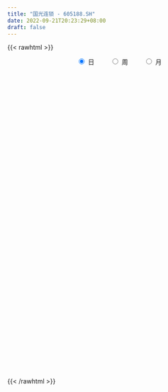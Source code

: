 ```yaml
---
title: "国光连锁 - 605188.SH"
date: 2022-09-21T20:23:29+08:00
draft: false
---
```

{{< rawhtml >}}
    <div style="text-align: center">
        <label style="padding: 1rem;"><input style="margin-right: .5rem" type="radio" name="period" value="D" checked onclick="period_change(this)">日</label>
        <label style="padding: 1rem;"><input style="margin-right: .5rem" type="radio" name="period" value="W" onclick="period_change(this)">周</label>
        <label style="padding: 1rem;"><input style="margin-right: .5rem" type="radio" name="period" value="M" onclick="period_change(this)">月</label>
    </div>
    <div id="chart" style="height: 700px;"></div> 
    <script type="text/javascript">
        const D_v = [38036.27,56772.11,43932.92,26791.19,29852.0,37153.79,37467.48,31188.24,26284.27,32244.89,20469.09,35300.39,31123.52,29580.78,19251.4,25341.93,56433.03,39434.09,34701.0,33503.74,16731.83,16980.1,17010.04,29028.64,17290.43,13974.09,18715.38,8963.3,13979.84,11223.91,14287.18,17197.12,55504.32,41575.0,17414.88,20688.68,22670.09,27260.47,15690.54,97547.33,75276.82,33248.93,32020.88,29038.91,35440.28,69984.81,29845.58,25838.49,37649.27,33902.0,23881.0,21846.49,20285.37,20721.89,10108.03,18207.12,21442.17,19918.95,23161.92,72664.92,59209.11,56841.03,33461.9,64181.3,45944.0,34786.21,53438.0,38178.03,17878.89,14700.0,19484.67,23604.91,22923.02,16319.0,15652.0,11869.67,22153.5,28345.37,20549.4,13142.0,14112.76,10374.03,17755.03,14110.03,19908.06,32011.0,23075.06,26341.74,15505.89,20237.38,23380.03,39288.06,22689.04,10431.96,52648.29,30654.0,92089.78,129441.6,86550.82,63756.62,53219.48,41061.15,30433.78,20872.03,29689.0,22195.03,36983.95,31301.03,23791.87,20104.81,22865.92,31888.89,34375.0,21377.56,17208.0,23464.0,12515.0,24929.0,21911.03,14257.0,17125.0,17641.89,17194.0,18347.0,20912.0,20152.0,14374.0,10422.92,24395.08,19545.25,21324.0,52806.0,40522.0,32511.0,23156.78,30709.0,56827.15,67063.0,66008.0,42146.0,137535.34,81572.28,58242.65,83602.01,143394.77,111692.17,48088.46,328053.19,416708.78,123751.78,285496.68,165652.56,142426.61,103368.36,93538.21,88976.15,48207.0,42408.49,46983.0,39907.0,49079.88,28484.03,28047.13,29502.78,32926.0,85395.91,48173.03,30058.03,43997.0,26482.0,24505.0,37082.0,43614.87,22501.45,30100.0,55237.11,81744.06,61387.69,38450.8,51920.2,69429.99,93591.89,59498.0,38744.0,24689.24,26147.0,30588.03,28694.03,22710.0,13858.78,13244.89,13558.86,12514.99,19662.78,23844.1,21088.1,60013.89,37998.84,24709.0,14796.89,12639.8,20737.0,10808.0,11573.81,11815.0,12470.0,10177.79,11421.0,9996.0,9865.0,21602.0,10266.2,11680.0,9944.15,10003.15,6745.0,13809.0,12158.0,10753.0,23565.0,11928.0,8814.0,15468.01,10903.0,10644.0,8902.0,20934.0,20809.0,18000.03,16513.0,15782.96,11772.0,12916.0,17933.0,17096.0,12896.0,15730.0,14264.03,12416.0,12334.0,11856.0,16774.98,13904.0,11113.0,17085.0,15730.0,13479.46,9910.0,12637.0,13743.26,9439.37,14323.77,12050.92,12146.0,10339.0,12871.0,17567.24,10530.0,8558.0,12034.0,13786.0,7640.24,10011.0,7225.0,10748.77,14378.37,10020.03,12331.77,10259.0,8259.0,3925.0,6258.0,8192.0,6745.37,7071.0,4159.0,7427.0,17711.0,8207.0,13131.03,6357.0,10251.0,4935.03,8691.0,5421.0,4586.0,6099.61,9386.0,39110.42,60687.33,61304.0,90038.78,45549.8,25247.0,19224.0,19114.03,17907.0,20657.03,22620.0,12910.0,15179.39,12846.0,22330.78,13173.0,9427.0,15450.0,12850.0,9331.0,13998.0,10153.99,12242.0,17022.98,22399.48,16497.0,18752.99,14115.0,31573.0,26859.39,18515.0,97986.01,107137.25,54361.03,27104.0,22104.0,20233.0,43714.99,24258.0,17460.0,20849.0,27723.96,19606.0,18311.0,146038.03,310306.11,194934.51,192621.76,143215.35,98997.72,75629.04,63775.0,64811.0,34426.0,45455.0,29398.0,36487.0,44541.17,32563.0,29352.0,35982.0,27886.0,24279.0,28434.0,42982.0,18801.0,21812.0,27427.0,18071.92,32605.98,17392.0,18014.75,13723.0,16392.0,13366.0,15208.0,12637.0,21933.0,20238.0,16354.0,13697.0,10842.0,24221.0,17117.17,23607.0,13902.0,27380.0,12128.0,13649.0,11573.0,13688.17,12218.17,9768.0,11157.0,12484.0,21559.0,27689.0,20558.0,15394.01,73233.01,143163.89,110770.9,164799.36,156208.01,154993.03,117531.0,204560.18,140663.89,204581.89,85965.0,120294.46,127688.14,79189.0,83781.0,60692.0,50281.0,49192.35,41425.0,50376.0,37437.0,41566.0,30323.03,28606.0,34258.0,26700.0,27876.0,19600.82,31341.0,19893.0,18022.0,38138.0,29986.0,23806.2,29873.0,30972.0,27732.0,19831.0,21326.0,16988.0,15704.0,20305.0,19170.0,19257.0,20047.0,17696.0,12888.0,24695.0,15681.0,14063.0,11886.0,26990.0,19274.0,17942.0,23632.0,19785.0,14577.0,18083.0,20822.0,42511.0,18875.0,22521.0,21244.0,10608.0,13925.0,19784.0,22627.0,19398.0,15663.0,13824.0,15151.0,13939.0,11791.0,15090.0,10939.0,11146.0,17038.0,17237.0,16090.0,16431.0,15797.0,12238.0,14083.0,12140.0,12969.0,9602.0,12715.0,9013.0,13626.0,9293.0,21646.0,11973.0,9025.0,13239.03,16461.0,7190.0,8649.0,24217.0,14856.0,20176.65,61125.0,44305.0,29684.0,28410.0,22827.0,18414.0,102232.03,319452.95,250197.43,176196.65,156554.0,122577.06,64564.03]
const D_histogram = [0.0,-0.0223361823,-0.0510686764,-0.0662332381,-0.0821585985,-0.1026441362,-0.1387199582,-0.1619384909,-0.1550904269,-0.1185537041,-0.0835609352,-0.0505416364,-0.0190986489,0.0033698072,0.0056259774,0.0123131528,0.0373533953,0.0252741267,0.0039063874,-0.0406790791,-0.0533528195,-0.0586406373,-0.0410193061,0.0035324973,0.0326259666,0.0497927859,0.0393255121,0.0311421042,0.0164518915,0.0188375802,0.02729088,0.0281929008,0.0338230331,0.0209845945,0.0112354836,-0.0018354297,-0.0201280621,-0.0623867665,-0.0841242923,-0.0469959229,-0.0430956684,-0.0243904948,-0.0017980864,0.0194978256,0.0432875489,0.0768672368,0.0884823438,0.0970071044,0.1112232111,0.103757099,0.1013630173,0.0994897544,0.0837744867,0.0625689065,0.0420820123,0.0147273238,-0.0123406706,-0.0275710686,-0.030691588,0.01294044,0.0363342308,0.0661555848,0.0600009459,0.0838136182,0.0745539382,0.0678549918,0.0208379199,-0.0375453735,-0.0673596637,-0.0813800753,-0.1081932706,-0.1183981896,-0.1461064993,-0.1619402444,-0.1767902366,-0.1777168736,-0.1815883487,-0.1458454609,-0.1385066554,-0.1235129406,-0.094014935,-0.0669688023,-0.0433628002,-0.0313479347,-0.0354528561,-0.0640434193,-0.085276547,-0.1088870347,-0.1133564302,-0.1225666737,-0.1161172727,-0.0718463713,-0.0315537531,0.0054814194,0.0531990124,0.0743569746,0.1465123418,0.1756778528,0.1893705545,0.1705177856,0.129951265,0.0890925439,0.078069271,0.0644481958,0.0548714304,0.0341666407,0.0330215932,0.0281665595,0.0205383134,0.010886769,0.0227843796,0.0487893138,0.0642930768,0.0684265796,0.0701661936,0.0541998321,0.0444417515,0.0562159132,0.0564900066,0.058985609,0.0536738734,0.0531974157,0.0511881089,0.030975936,0.0131070471,0.0078245524,-0.0014353069,-0.0095085297,-0.0023532221,0.0075955374,0.0187563362,0.0383452971,0.0633789375,0.0565450777,0.0529410095,0.0527059333,0.0704290877,0.096403984,0.0902316493,0.1425236874,0.1275620774,0.0990205284,0.0887649096,0.1400836387,0.136365402,0.1918471389,0.2881085126,0.4118850546,0.4331611423,0.3325679741,0.1684010839,0.0421707495,-0.0595041894,-0.1301118655,-0.1861837337,-0.2431828182,-0.2787136924,-0.2887182267,-0.2987716134,-0.3006277007,-0.2978397424,-0.2820356491,-0.2633643679,-0.2362545648,-0.1996329151,-0.1540469514,-0.1342370422,-0.1134466334,-0.1139327953,-0.094284353,-0.0813381642,-0.0577698531,-0.039496625,-0.0260483211,-0.0041444429,0.0225586106,0.0565620501,0.070893615,0.0796404844,0.0944577589,0.0999624554,0.1163445775,0.1045971468,0.0807014922,0.0560038705,0.032608814,0.0067150292,-0.0117447004,-0.0296558633,-0.0366440211,-0.0350596478,-0.0319343853,-0.0266580166,-0.0138674467,-0.0021114302,-0.0018261356,0.0116803919,0.0046593034,-0.0110415997,-0.0211237829,-0.025831238,-0.0383514499,-0.036517683,-0.0276145481,-0.0185133081,-0.0205718088,-0.0160685122,-0.0127572681,-0.0096995073,-0.0069388106,-0.0204476292,-0.0306355732,-0.0438817535,-0.0429341357,-0.0349564704,-0.0299309799,-0.0301419643,-0.0367461933,-0.0367168012,-0.056698152,-0.0574126881,-0.0522646122,-0.0327437107,-0.0185645985,-0.0084345962,0.0011984016,0.0151175907,0.0322355118,0.0484729852,0.0644732895,0.0697665811,0.0685506059,0.068905841,0.0541157919,0.0547356623,0.0450734476,0.029370399,0.0310589638,0.0345544749,0.038920548,0.0358565681,0.0237472331,0.014207231,0.0124889482,0.0170111312,0.0264452385,0.0364886892,0.0437516987,0.0449624638,0.0460429102,0.0449655657,0.0405752202,0.039351433,0.0305141968,0.0268713622,0.0170413466,0.003171614,-0.0061285229,-0.0088721459,-0.0175530525,-0.0320129657,-0.0365005388,-0.0516499736,-0.0502339951,-0.0352039879,-0.0257503414,-0.0195905587,-0.0055627349,0.0062921751,0.0091294067,0.0118885818,0.0093216825,0.005444348,-0.0035307309,-0.0101170284,-0.0116468775,-0.0169206428,-0.029969587,-0.034375976,-0.0317796855,-0.0293251572,-0.0321267282,-0.0277918079,-0.0159568905,-0.0070251002,0.0015493887,0.008808731,0.0167576713,0.0444674233,0.0823707514,0.1136395179,0.1018374569,0.0921439597,0.0713066712,0.0578161823,0.0412096476,0.026617536,0.0229267745,0.0204663993,0.0143922999,0.0031479163,0.0007323526,0.0078045408,0.0032041748,-0.0008203465,-0.0100146875,-0.0174773267,-0.0195944708,-0.0156528116,-0.0125518007,-0.0101116439,-0.0011706251,0.0075499132,0.0137433759,0.0167205679,0.0123822717,0.0240796206,0.0311198384,0.0220375357,0.0307174263,0.0519198199,0.0452797371,0.035473298,0.0253918202,0.0136940383,0.0200723164,0.0157022042,0.0130848055,-0.0010901737,-0.0013420074,-0.0005089426,0.004152488,0.0588228878,0.1029091837,0.1301578214,0.0832247326,0.069285972,0.0421386549,0.008039535,-0.040134811,-0.1002579718,-0.1261995562,-0.1558726745,-0.1566177414,-0.1426643047,-0.1109699593,-0.0874334488,-0.061748359,-0.0480476555,-0.0348091166,-0.0269421391,-0.0087530595,0.0092285724,0.0203729296,0.0329829423,0.0304591477,0.0280853042,0.0067205769,-0.0024682528,-0.016939856,-0.020523655,-0.01194313,-0.0070098297,-0.0129014704,-0.0175816002,-0.0314277925,-0.0463925647,-0.0445756325,-0.0373393158,-0.0397640025,-0.0595134623,-0.0589565095,-0.0525866564,-0.0376820395,-0.0155707311,0.0009994965,0.0106730588,0.0103870814,0.0178898608,0.0221822797,0.0171669902,0.0167524183,0.016652331,0.0243747688,0.0384543657,0.0403765466,0.035124081,0.0459916264,0.0873481926,0.0892880785,0.1108895198,0.0936515425,0.0967941505,0.0931802612,0.1095593121,0.1060905703,0.1162868943,0.0576674705,-0.0353992497,-0.1348866485,-0.2022431979,-0.2154745564,-0.2031692238,-0.1833362863,-0.1440907674,-0.1167429038,-0.0909998567,-0.0565557605,-0.0298219092,0.0015948502,0.0043019104,0.0194950524,0.0231662233,0.0180940434,0.0179771787,-0.0065102331,-0.009874408,-0.008096382,0.005764395,0.0162478369,0.0259423692,0.0415950398,0.0587904606,0.0688974964,0.0649403381,0.0547801506,0.034758017,0.0203739822,0.0076786903,-0.0020337699,-0.0074483406,-0.0066773772,-0.0084364033,-0.0059261487,-0.0053253131,-0.0142369198,-0.0126567151,-0.0090216726,-0.0049068669,0.0056858903,0.0095598267,0.018570319,0.0239038683,0.0246841757,0.0205989043,0.0200129562,0.0324544219,0.0338279232,0.0408786699,0.0357087819,0.0339178664,0.0323468725,0.022626054,0.0274003944,0.0371182299,0.0384915246,0.0395803155,0.0377907906,0.0405866366,0.0370829632,0.0380263182,0.0333245662,0.0182351477,0.0069570413,-0.024331207,-0.0434914282,-0.041182968,-0.0452289789,-0.0389027787,-0.0250420868,-0.0071284458,0.0028300401,0.0066357217,0.005732144,0.0114838455,0.0102302566,0.0110100522,0.0053402417,0.0054856422,0.0073412491,-0.0057996417,-0.0072163086,-0.0126809272,-0.0120710604,-0.000000162,-0.0056291994,-0.002899001,0.0119540335,0.0087106715,0.0006567742,-0.0106297484,-0.0143920594,-0.0259718442,0.0150124773,0.0440024451,0.0651309452,0.0462526304,-0.0146859135,-0.0374940656,-0.0032128972]
const D_fast = [0.0,-0.0279202279,-0.0694198911,-0.1011427623,-0.1376077724,-0.1837543441,-0.2545101557,-0.3182133111,-0.3501378538,-0.3432395571,-0.3291370219,-0.3087531323,-0.282084807,-0.2587738991,-0.2551112345,-0.245345771,-0.2109671796,-0.2167279166,-0.237119059,-0.2918742953,-0.3178862405,-0.3378342177,-0.330467713,-0.2850327853,-0.2477828244,-0.2181678086,-0.2188037044,-0.2192015862,-0.229778826,-0.2226837423,-0.2074077224,-0.1994574764,-0.1853715859,-0.1929638759,-0.1999041158,-0.2134338866,-0.2367585345,-0.2946139306,-0.3373825294,-0.3120031408,-0.3188768033,-0.3062692534,-0.2841263667,-0.2579559983,-0.2233443877,-0.1705478907,-0.1368121977,-0.104035661,-0.0620137515,-0.0435405888,-0.0205939162,0.0024052594,0.0076336135,0.0020702599,-0.0078961312,-0.0315689888,-0.0617221509,-0.083845316,-0.0946387324,-0.0477715945,-0.015294246,0.0310660042,0.0399116019,0.0846776787,0.0940564832,0.1043212847,0.0625136929,-0.0052559439,-0.05191015,-0.0862755805,-0.1401370934,-0.1799415598,-0.2441764943,-0.3004953006,-0.3595428519,-0.4048987072,-0.4541672696,-0.454885747,-0.4821736054,-0.4980581257,-0.4920638539,-0.4817599218,-0.4689946198,-0.4648167379,-0.4777848733,-0.5223862914,-0.5649385558,-0.6157708022,-0.6485793052,-0.6884312172,-0.7110111343,-0.6847018257,-0.6522976458,-0.6138921185,-0.5528747724,-0.5131275666,-0.4043441139,-0.3312591397,-0.2702237994,-0.2464471219,-0.2545258262,-0.2731114114,-0.2646173665,-0.2621263928,-0.2579853006,-0.27014843,-0.2630380793,-0.2608514731,-0.2633451409,-0.270274993,-0.2526812875,-0.2144790248,-0.1829019926,-0.1616618449,-0.1423806826,-0.144797086,-0.1434447288,-0.1176165888,-0.1032199937,-0.0859779891,-0.0778712563,-0.0650483601,-0.0542606396,-0.0667288285,-0.0813209557,-0.0846473123,-0.0942659983,-0.1047163535,-0.0981493514,-0.0863017076,-0.0704518247,-0.0412765396,-0.0003981647,0.0069042448,0.0165354289,0.0294768361,0.0648072625,0.1148831547,0.1312687324,0.2191916923,0.2361206017,0.2323341848,0.2442697934,0.3306094322,0.3609825459,0.4644260675,0.6327145695,0.8594623751,0.9890287484,0.9715775736,0.8495109544,0.7338233074,0.6172723212,0.5141366787,0.4115188771,0.293724088,0.1885147907,0.1063306998,0.0215844097,-0.0554286028,-0.1271005801,-0.181805399,-0.2289752099,-0.2609290479,-0.274215627,-0.2671414012,-0.2808907525,-0.288462002,-0.3174313627,-0.3213540088,-0.328742361,-0.3196165131,-0.3112174413,-0.3042812176,-0.2834134501,-0.251070744,-0.2029267919,-0.1708718233,-0.1422148329,-0.1037831186,-0.0732878083,-0.0278195418,-0.0134176858,-0.0171379674,-0.0278346214,-0.0430774744,-0.0672925019,-0.0886884066,-0.1140135353,-0.1301626985,-0.1373432371,-0.1422015709,-0.1435897063,-0.1342659981,-0.1230378392,-0.1232090784,-0.106782453,-0.1126387156,-0.1311000186,-0.1464631476,-0.1576284122,-0.1797364866,-0.1870321404,-0.1850326426,-0.1805597295,-0.1877611825,-0.187275014,-0.1871530869,-0.1865202028,-0.1854942088,-0.2041149347,-0.221961772,-0.2461783907,-0.2559643068,-0.256725759,-0.2591830135,-0.2669294891,-0.2827202664,-0.2918700746,-0.3260259634,-0.3410936715,-0.3490117486,-0.3376767748,-0.3281388122,-0.320117459,-0.3101848608,-0.292486274,-0.267309475,-0.2389537553,-0.2068351287,-0.1841001918,-0.1681785154,-0.1505968201,-0.1518579212,-0.1375541353,-0.1359479881,-0.1443084369,-0.1348551312,-0.1227210013,-0.1086247913,-0.1027246291,-0.1088971558,-0.1148853502,-0.1134813959,-0.1047064301,-0.0886610132,-0.0694953902,-0.051294456,-0.038843075,-0.026251901,-0.0160878541,-0.0103343946,-0.0017203234,-0.0029290105,0.0001459955,-0.0054236835,-0.0185005125,-0.0293327802,-0.0342944396,-0.0473636094,-0.069826764,-0.0834394719,-0.1115014,-0.1226439203,-0.1164149101,-0.1133988489,-0.1121367059,-0.0994995658,-0.0860716121,-0.0809520288,-0.0752207082,-0.0754571868,-0.0779734344,-0.087831196,-0.0969467506,-0.101388319,-0.110892245,-0.131433586,-0.144433969,-0.1497825999,-0.1546593608,-0.1654926139,-0.1681056456,-0.1602599508,-0.1530844355,-0.1441225995,-0.1346610744,-0.1225227163,-0.0836961085,-0.0252000926,0.0344785534,0.0481358566,0.0614783494,0.0584677287,0.0594312853,0.0531271626,0.045189435,0.0472303671,0.0498865917,0.0474105673,0.0369531628,0.0347206873,0.0437440106,0.0399446883,0.0357150804,0.0240170675,0.0121850966,0.0051693348,0.0051977911,0.0051608518,0.0050730977,0.0137214601,0.0243294768,0.0339587835,0.0411161175,0.0398733892,0.0575906432,0.0724108206,0.0688379019,0.085197149,0.1193794976,0.1240593491,0.1231212344,0.1193877117,0.1111134394,0.1225097966,0.1220652354,0.122719038,0.1082715155,0.1076841799,0.108390009,0.1140895617,0.1834656834,0.2532792752,0.3130673682,0.2869404626,0.290323195,0.2737105416,0.2416213055,0.1834132567,0.098225603,0.0407341295,-0.0279071574,-0.0678066597,-0.0895192992,-0.0855674436,-0.0838892952,-0.0736412953,-0.0719525056,-0.0674162459,-0.0662848031,-0.0502839883,-0.0299952134,-0.0137576237,0.0070981246,0.0121891168,0.0168365994,-0.0028479837,-0.0126538766,-0.0313604437,-0.0400751565,-0.034480414,-0.0312995711,-0.0404165795,-0.0494921093,-0.0711952497,-0.0977581631,-0.107085139,-0.1091836513,-0.1215493387,-0.1561771639,-0.1703593386,-0.1771361496,-0.1716520426,-0.1534334169,-0.1366133152,-0.1242714883,-0.1219606952,-0.1099854506,-0.1001474618,-0.1008710037,-0.097097471,-0.0930344757,-0.0792183457,-0.0555251573,-0.0435088398,-0.0399802851,-0.0176148331,0.0455787812,0.0698406867,0.119164508,0.1253394163,0.1526805619,0.172361738,0.2161306168,0.2391845177,0.2784525652,0.2342500091,0.1323334764,-0.0008755846,-0.1187929333,-0.185892931,-0.2243799043,-0.2503810384,-0.2471582113,-0.2489960737,-0.2460029908,-0.2256978347,-0.2064194607,-0.1746039887,-0.1708214509,-0.1507545458,-0.1412918191,-0.1418404882,-0.1374630582,-0.1635780283,-0.1694108051,-0.1696568747,-0.154354999,-0.1398095978,-0.1236294732,-0.0975780426,-0.0656850067,-0.0383535968,-0.0260756705,-0.0225408204,-0.0338734498,-0.0431639891,-0.0539396083,-0.064160511,-0.0714371668,-0.0723355477,-0.0762036747,-0.0751749573,-0.0759054499,-0.0883762865,-0.0899602607,-0.0885806363,-0.0856925473,-0.0736783175,-0.0674144244,-0.0537613524,-0.042451836,-0.0355004847,-0.0344360301,-0.0300187391,-0.0094636679,0.0003668142,0.0176372283,0.0213945359,0.028083087,0.0345988112,0.0305345061,0.0421589451,0.0611563381,0.0721525139,0.0831363837,0.0907945566,0.1037370617,0.1095041291,0.1199540636,0.1235834532,0.1130528217,0.1035139756,0.0661429256,0.0361098473,0.0281225655,0.0127693098,0.0093698153,0.0169699856,0.0331015151,0.0437675111,0.0492321231,0.0497615813,0.0583842442,0.0596882195,0.0632205281,0.0588857781,0.0604025891,0.0640935083,0.0495027071,0.046281963,0.0376471126,0.0352392143,0.0473100722,0.0402737349,0.0422791831,0.0601207259,0.0590550318,0.0511653281,0.0372213684,0.0298610426,0.0117882968,0.0565257375,0.0965163166,0.1339275531,0.1266123958,0.0620023735,0.0298207051,0.0632986491]
const D_slow = [0.0,-0.0055840456,-0.0183512147,-0.0349095242,-0.0554491738,-0.0811102079,-0.1157901975,-0.1562748202,-0.1950474269,-0.2246858529,-0.2455760867,-0.2582114959,-0.2629861581,-0.2621437063,-0.2607372119,-0.2576589237,-0.2483205749,-0.2420020432,-0.2410254464,-0.2511952162,-0.264533421,-0.2791935804,-0.2894484069,-0.2885652826,-0.2804087909,-0.2679605945,-0.2581292164,-0.2503436904,-0.2462307175,-0.2415213225,-0.2346986025,-0.2276503773,-0.219194619,-0.2139484704,-0.2111395995,-0.2115984569,-0.2166304724,-0.232227164,-0.2532582371,-0.2650072178,-0.2757811349,-0.2818787586,-0.2823282802,-0.2774538238,-0.2666319366,-0.2474151274,-0.2252945415,-0.2010427654,-0.1732369626,-0.1472976878,-0.1219569335,-0.0970844949,-0.0761408732,-0.0604986466,-0.0499781435,-0.0462963126,-0.0493814802,-0.0562742474,-0.0639471444,-0.0607120344,-0.0516284767,-0.0350895805,-0.020089344,0.0008640605,0.019502545,0.036466293,0.041675773,0.0322894296,0.0154495137,-0.0048955052,-0.0319438228,-0.0615433702,-0.098069995,-0.1385550561,-0.1827526153,-0.2271818337,-0.2725789209,-0.3090402861,-0.3436669499,-0.3745451851,-0.3980489189,-0.4147911194,-0.4256318195,-0.4334688032,-0.4423320172,-0.458342872,-0.4796620088,-0.5068837675,-0.535222875,-0.5658645434,-0.5948938616,-0.6128554544,-0.6207438927,-0.6193735379,-0.6060737848,-0.5874845411,-0.5508564557,-0.5069369925,-0.4595943539,-0.4169649075,-0.3844770912,-0.3622039553,-0.3426866375,-0.3265745886,-0.312856731,-0.3043150708,-0.2960596725,-0.2890180326,-0.2838834543,-0.281161762,-0.2754656671,-0.2632683386,-0.2471950694,-0.2300884245,-0.2125468761,-0.1989969181,-0.1878864803,-0.173832502,-0.1597100003,-0.1449635981,-0.1315451297,-0.1182457758,-0.1054487485,-0.0977047645,-0.0944280028,-0.0924718647,-0.0928306914,-0.0952078238,-0.0957961293,-0.093897245,-0.0892081609,-0.0796218367,-0.0637771023,-0.0496408329,-0.0364055805,-0.0232290972,-0.0056218253,0.0184791707,0.0410370831,0.0766680049,0.1085585243,0.1333136564,0.1555048838,0.1905257935,0.224617144,0.2725789287,0.3446060568,0.4475773205,0.5558676061,0.6390095996,0.6811098705,0.6916525579,0.6767765106,0.6442485442,0.5977026108,0.5369069062,0.4672284831,0.3950489264,0.3203560231,0.2451990979,0.1707391623,0.10023025,0.0343891581,-0.0246744831,-0.0745827119,-0.1130944498,-0.1466537103,-0.1750153686,-0.2034985675,-0.2270696557,-0.2474041968,-0.26184666,-0.2717208163,-0.2782328966,-0.2792690073,-0.2736293546,-0.2594888421,-0.2417654383,-0.2218553172,-0.1982408775,-0.1732502637,-0.1441641193,-0.1180148326,-0.0978394595,-0.0838384919,-0.0756862884,-0.0740075311,-0.0769437062,-0.084357672,-0.0935186773,-0.1022835893,-0.1102671856,-0.1169316897,-0.1203985514,-0.120926409,-0.1213829429,-0.1184628449,-0.117298019,-0.1200584189,-0.1253393647,-0.1317971742,-0.1413850366,-0.1505144574,-0.1574180944,-0.1620464215,-0.1671893737,-0.1712065017,-0.1743958188,-0.1768206956,-0.1785553982,-0.1836673055,-0.1913261988,-0.2022966372,-0.2130301711,-0.2217692887,-0.2292520337,-0.2367875247,-0.2459740731,-0.2551532734,-0.2693278114,-0.2836809834,-0.2967471365,-0.3049330641,-0.3095742137,-0.3116828628,-0.3113832624,-0.3076038647,-0.2995449868,-0.2874267405,-0.2713084181,-0.2538667729,-0.2367291214,-0.2195026611,-0.2059737131,-0.1922897976,-0.1810214357,-0.1736788359,-0.165914095,-0.1572754763,-0.1475453393,-0.1385811972,-0.1326443889,-0.1290925812,-0.1259703441,-0.1217175613,-0.1151062517,-0.1059840794,-0.0950461547,-0.0838055388,-0.0722948112,-0.0610534198,-0.0509096147,-0.0410717565,-0.0334432073,-0.0267253667,-0.0224650301,-0.0216721266,-0.0232042573,-0.0254222938,-0.0298105569,-0.0378137983,-0.046938933,-0.0598514264,-0.0724099252,-0.0812109222,-0.0876485075,-0.0925461472,-0.0939368309,-0.0923637871,-0.0900814355,-0.08710929,-0.0847788694,-0.0834177824,-0.0843004651,-0.0868297222,-0.0897414416,-0.0939716023,-0.101463999,-0.110057993,-0.1180029144,-0.1253342037,-0.1333658857,-0.1403138377,-0.1443030603,-0.1460593353,-0.1456719882,-0.1434698054,-0.1392803876,-0.1281635318,-0.1075708439,-0.0791609645,-0.0537016003,-0.0306656103,-0.0128389425,0.001615103,0.011917515,0.018571899,0.0243035926,0.0294201924,0.0330182674,0.0338052465,0.0339883346,0.0359394698,0.0367405135,0.0365354269,0.034031755,0.0296624233,0.0247638056,0.0208506027,0.0177126525,0.0151847416,0.0148920853,0.0167795636,0.0202154076,0.0243955495,0.0274911175,0.0335110226,0.0412909822,0.0468003661,0.0544797227,0.0674596777,0.078779612,0.0876479364,0.0939958915,0.0974194011,0.1024374802,0.1063630312,0.1096342326,0.1093616892,0.1090261873,0.1088989517,0.1099370737,0.1246427956,0.1503700915,0.1829095469,0.20371573,0.221037223,0.2315718867,0.2335817705,0.2235480677,0.1984835748,0.1669336857,0.1279655171,0.0888110817,0.0531450056,0.0254025157,0.0035441535,-0.0118929362,-0.0239048501,-0.0326071293,-0.039342664,-0.0415309289,-0.0392237858,-0.0341305534,-0.0258848178,-0.0182700309,-0.0112487048,-0.0095685606,-0.0101856238,-0.0144205878,-0.0195515015,-0.022537284,-0.0242897414,-0.0275151091,-0.0319105091,-0.0397674572,-0.0513655984,-0.0625095065,-0.0718443355,-0.0817853361,-0.0966637017,-0.1114028291,-0.1245494932,-0.1339700031,-0.1378626858,-0.1376128117,-0.134944547,-0.1323477767,-0.1278753114,-0.1223297415,-0.118037994,-0.1138498894,-0.1096868066,-0.1035931144,-0.093979523,-0.0838853864,-0.0751043661,-0.0636064595,-0.0417694114,-0.0194473917,0.0082749882,0.0316878738,0.0558864114,0.0791814767,0.1065713048,0.1330939473,0.1621656709,0.1765825385,0.1677327261,0.134011064,0.0834502645,0.0295816254,-0.0212106805,-0.0670447521,-0.1030674439,-0.1322531699,-0.1550031341,-0.1691420742,-0.1765975515,-0.1761988389,-0.1751233613,-0.1702495982,-0.1644580424,-0.1599345316,-0.1554402369,-0.1570677952,-0.1595363972,-0.1615604927,-0.1601193939,-0.1560574347,-0.1495718424,-0.1391730824,-0.1244754673,-0.1072510932,-0.0910160087,-0.077320971,-0.0686314668,-0.0635379712,-0.0616182986,-0.0621267411,-0.0639888263,-0.0656581705,-0.0677672714,-0.0692488086,-0.0705801368,-0.0741393668,-0.0773035456,-0.0795589637,-0.0807856804,-0.0793642078,-0.0769742512,-0.0723316714,-0.0663557043,-0.0601846604,-0.0550349343,-0.0500316953,-0.0419180898,-0.033461109,-0.0232414415,-0.0143142461,-0.0058347794,0.0022519387,0.0079084522,0.0147585508,0.0240381082,0.0336609894,0.0435560683,0.0530037659,0.0631504251,0.0724211659,0.0819277454,0.090258887,0.0948176739,0.0965569343,0.0904741325,0.0796012755,0.0693055335,0.0579982887,0.0482725941,0.0420120724,0.0402299609,0.040937471,0.0425964014,0.0440294374,0.0469003987,0.0494579629,0.0522104759,0.0535455364,0.0549169469,0.0567522592,0.0553023488,0.0534982716,0.0503280398,0.0473102747,0.0473102342,0.0459029344,0.0451781841,0.0481666925,0.0503443603,0.0505085539,0.0478511168,0.044253102,0.0377601409,0.0415132602,0.0525138715,0.0687966078,0.0803597654,0.076688287,0.0673147706,0.0665115463]
const D_data = [['2020-09-01', 13.36, 13.38, 13.26, 13.47],['2020-09-02', 13.38, 13.03, 13.0, 13.43],['2020-09-03', 12.98, 12.78, 12.74, 13.17],['2020-09-04', 12.65, 12.78, 12.6, 12.81],['2020-09-07', 12.67, 12.62, 12.6, 12.85],['2020-09-08', 12.62, 12.38, 12.3, 12.66],['2020-09-09', 12.29, 11.92, 11.91, 12.3],['2020-09-10', 12.05, 11.78, 11.73, 12.13],['2020-09-11', 11.7, 11.96, 11.53, 12.09],['2020-09-14', 12.0, 12.31, 11.95, 12.36],['2020-09-15', 12.33, 12.37, 12.2, 12.42],['2020-09-16', 12.42, 12.44, 12.28, 12.63],['2020-09-17', 12.36, 12.53, 12.19, 12.58],['2020-09-18', 12.4, 12.52, 12.39, 12.79],['2020-09-21', 12.54, 12.3, 12.3, 12.54],['2020-09-22', 12.28, 12.35, 12.15, 12.66],['2020-09-23', 12.42, 12.65, 12.42, 12.91],['2020-09-24', 12.54, 12.21, 12.17, 12.58],['2020-09-25', 12.36, 11.98, 11.93, 12.65],['2020-09-28', 11.95, 11.46, 11.46, 12.08],['2020-09-29', 11.45, 11.63, 11.4, 11.63],['2020-09-30', 11.57, 11.59, 11.5, 11.75],['2020-10-09', 11.68, 11.83, 11.61, 11.88],['2020-10-12', 11.84, 12.28, 11.81, 12.31],['2020-10-13', 12.21, 12.26, 12.12, 12.27],['2020-10-14', 12.14, 12.23, 12.13, 12.4],['2020-10-15', 12.27, 11.9, 11.85, 12.39],['2020-10-16', 11.99, 11.87, 11.82, 12.0],['2020-10-19', 11.97, 11.71, 11.69, 11.98],['2020-10-20', 11.79, 11.87, 11.68, 11.89],['2020-10-21', 11.86, 11.96, 11.76, 12.01],['2020-10-22', 11.95, 11.88, 11.7, 11.99],['2020-10-23', 12.0, 11.95, 11.85, 12.46],['2020-10-26', 11.95, 11.69, 11.51, 11.95],['2020-10-27', 11.57, 11.65, 11.56, 11.79],['2020-10-28', 11.61, 11.52, 11.51, 11.74],['2020-10-29', 11.45, 11.33, 11.3, 11.5],['2020-10-30', 11.32, 10.8, 10.77, 11.37],['2020-11-02', 10.87, 10.79, 10.69, 10.89],['2020-11-03', 10.74, 11.48, 10.74, 11.87],['2020-11-04', 11.39, 11.1, 11.1, 11.56],['2020-11-05', 11.23, 11.28, 11.14, 11.46],['2020-11-06', 11.27, 11.39, 11.2, 11.55],['2020-11-09', 11.55, 11.46, 11.4, 11.6],['2020-11-10', 11.47, 11.6, 11.4, 11.72],['2020-11-11', 11.6, 11.89, 11.33, 11.97],['2020-11-12', 11.87, 11.77, 11.65, 11.97],['2020-11-13', 11.85, 11.83, 11.6, 11.94],['2020-11-16', 11.82, 12.02, 11.78, 12.04],['2020-11-17', 11.94, 11.83, 11.7, 12.12],['2020-11-18', 11.89, 11.93, 11.76, 11.97],['2020-11-19', 11.92, 11.99, 11.84, 12.06],['2020-11-20', 11.95, 11.83, 11.76, 11.99],['2020-11-23', 11.83, 11.71, 11.66, 11.83],['2020-11-24', 11.71, 11.64, 11.61, 11.73],['2020-11-25', 11.69, 11.44, 11.36, 11.74],['2020-11-26', 11.5, 11.29, 11.22, 11.55],['2020-11-27', 11.38, 11.3, 11.17, 11.41],['2020-11-30', 11.35, 11.37, 11.23, 11.54],['2020-12-01', 11.35, 12.05, 11.35, 12.08],['2020-12-02', 11.93, 11.99, 11.85, 12.26],['2020-12-03', 12.07, 12.25, 11.92, 12.32],['2020-12-04', 12.16, 11.91, 11.88, 12.2],['2020-12-07', 11.8, 12.39, 11.8, 12.39],['2020-12-08', 12.18, 12.08, 11.98, 12.24],['2020-12-09', 11.99, 12.13, 11.93, 12.29],['2020-12-10', 12.01, 11.52, 11.43, 12.1],['2020-12-11', 11.53, 11.09, 11.02, 11.72],['2020-12-14', 11.02, 11.17, 10.91, 11.22],['2020-12-15', 11.11, 11.19, 11.02, 11.31],['2020-12-16', 11.15, 10.84, 10.82, 11.17],['2020-12-17', 10.78, 10.85, 9.88, 10.92],['2020-12-18', 10.84, 10.41, 10.38, 10.84],['2020-12-21', 10.4, 10.3, 10.3, 10.45],['2020-12-22', 10.37, 10.07, 10.04, 10.38],['2020-12-23', 10.11, 10.03, 10.0, 10.19],['2020-12-24', 10.08, 9.8, 9.71, 10.08],['2020-12-25', 9.82, 10.21, 9.72, 10.46],['2020-12-28', 10.1, 9.81, 9.78, 10.2],['2020-12-29', 9.8, 9.81, 9.73, 10.05],['2020-12-30', 9.86, 9.97, 9.78, 10.07],['2020-12-31', 9.96, 9.97, 9.93, 10.08],['2021-01-04', 9.97, 9.96, 9.9, 10.11],['2021-01-05', 9.95, 9.82, 9.81, 9.98],['2021-01-06', 9.85, 9.55, 9.54, 9.88],['2021-01-07', 9.55, 9.05, 8.98, 9.55],['2021-01-08', 9.0, 8.88, 8.76, 9.22],['2021-01-11', 8.88, 8.58, 8.44, 8.91],['2021-01-12', 8.58, 8.58, 8.5, 8.8],['2021-01-13', 8.56, 8.31, 8.28, 8.56],['2021-01-14', 8.34, 8.32, 8.27, 8.53],['2021-01-15', 8.29, 8.77, 8.29, 8.79],['2021-01-18', 8.67, 8.82, 8.66, 9.0],['2021-01-19', 8.9, 8.89, 8.8, 8.94],['2021-01-20', 8.89, 9.19, 8.83, 9.4],['2021-01-21', 9.06, 9.01, 8.98, 9.27],['2021-01-22', 9.0, 9.91, 8.98, 9.91],['2021-01-25', 10.1, 9.7, 9.36, 10.63],['2021-01-26', 9.58, 9.7, 9.1, 10.06],['2021-01-27', 9.7, 9.36, 9.12, 9.71],['2021-01-28', 9.3, 8.99, 8.98, 9.46],['2021-01-29', 9.11, 8.8, 8.75, 9.11],['2021-02-01', 8.8, 9.05, 8.78, 9.14],['2021-02-02', 9.06, 8.96, 8.88, 9.11],['2021-02-03', 8.82, 8.95, 8.73, 9.01],['2021-02-04', 8.95, 8.72, 8.7, 8.95],['2021-02-05', 8.8, 8.89, 8.7, 9.12],['2021-02-08', 8.99, 8.81, 8.73, 9.16],['2021-02-09', 8.71, 8.72, 8.63, 8.8],['2021-02-10', 8.71, 8.62, 8.62, 8.82],['2021-02-18', 8.64, 8.87, 8.64, 8.98],['2021-02-19', 8.86, 9.14, 8.78, 9.14],['2021-02-22', 9.14, 9.13, 9.1, 9.36],['2021-02-23', 9.01, 9.06, 8.93, 9.12],['2021-02-24', 9.06, 9.07, 9.01, 9.21],['2021-02-25', 9.07, 8.83, 8.81, 9.2],['2021-02-26', 8.75, 8.85, 8.65, 8.91],['2021-03-01', 8.87, 9.14, 8.87, 9.17],['2021-03-02', 9.17, 9.05, 9.01, 9.29],['2021-03-03', 9.03, 9.11, 9.03, 9.15],['2021-03-04', 9.11, 9.03, 8.98, 9.22],['2021-03-05', 8.96, 9.1, 8.95, 9.13],['2021-03-08', 9.15, 9.1, 9.05, 9.24],['2021-03-09', 9.11, 8.83, 8.75, 9.13],['2021-03-10', 8.84, 8.76, 8.66, 8.9],['2021-03-11', 8.76, 8.85, 8.73, 9.02],['2021-03-12', 8.83, 8.75, 8.73, 8.87],['2021-03-15', 8.72, 8.7, 8.69, 8.82],['2021-03-16', 8.76, 8.87, 8.72, 8.93],['2021-03-17', 8.89, 8.94, 8.82, 9.0],['2021-03-18', 9.0, 9.01, 8.95, 9.1],['2021-03-19', 8.93, 9.21, 8.93, 9.43],['2021-03-22', 9.24, 9.43, 9.24, 9.57],['2021-03-23', 9.38, 9.12, 9.08, 9.44],['2021-03-24', 9.11, 9.17, 9.06, 9.24],['2021-03-25', 9.2, 9.24, 9.17, 9.42],['2021-03-26', 9.12, 9.56, 9.11, 9.73],['2021-03-29', 9.47, 9.85, 9.28, 9.88],['2021-03-30', 9.72, 9.58, 9.39, 9.8],['2021-03-31', 9.85, 10.54, 9.83, 10.54],['2021-04-01', 10.7, 9.92, 9.88, 11.26],['2021-04-02', 9.67, 9.74, 9.54, 10.07],['2021-04-06', 9.68, 9.96, 9.68, 10.18],['2021-04-07', 10.05, 10.96, 9.88, 10.96],['2021-04-08', 11.29, 10.54, 10.44, 11.62],['2021-04-09', 10.65, 11.59, 10.51, 11.59],['2021-04-12', 12.75, 12.75, 12.75, 12.75],['2021-04-13', 13.13, 14.03, 12.61, 14.03],['2021-04-14', 13.8, 13.55, 12.65, 15.43],['2021-04-15', 12.2, 12.2, 12.2, 12.4],['2021-04-16', 11.26, 10.98, 10.98, 11.55],['2021-04-19', 10.78, 10.85, 10.68, 11.0],['2021-04-20', 10.76, 10.63, 10.54, 10.96],['2021-04-21', 10.54, 10.57, 10.46, 10.83],['2021-04-22', 10.56, 10.37, 10.29, 10.61],['2021-04-23', 10.32, 9.96, 9.85, 10.37],['2021-04-26', 9.94, 9.84, 9.79, 10.02],['2021-04-27', 9.81, 9.87, 9.78, 9.93],['2021-04-28', 9.81, 9.63, 9.55, 9.84],['2021-04-29', 9.63, 9.5, 9.48, 9.7],['2021-04-30', 9.5, 9.35, 9.18, 9.51],['2021-05-06', 9.37, 9.35, 9.32, 9.48],['2021-05-07', 9.4, 9.27, 9.22, 9.44],['2021-05-10', 9.33, 9.3, 9.17, 9.33],['2021-05-11', 9.29, 9.41, 9.23, 9.43],['2021-05-12', 9.65, 9.59, 9.52, 9.96],['2021-05-13', 9.46, 9.31, 9.28, 9.48],['2021-05-14', 9.31, 9.31, 9.28, 9.39],['2021-05-17', 9.31, 8.98, 8.96, 9.34],['2021-05-18', 8.98, 9.17, 8.93, 9.19],['2021-05-19', 9.17, 9.07, 9.02, 9.2],['2021-05-20', 9.03, 9.21, 8.98, 9.29],['2021-05-21', 9.26, 9.18, 9.16, 9.43],['2021-05-24', 9.18, 9.14, 9.09, 9.19],['2021-05-25', 9.16, 9.29, 9.01, 9.3],['2021-05-26', 9.25, 9.45, 9.25, 9.6],['2021-05-27', 9.45, 9.7, 9.45, 9.89],['2021-05-28', 9.74, 9.6, 9.54, 9.97],['2021-05-31', 9.57, 9.62, 9.42, 9.71],['2021-06-01', 9.68, 9.8, 9.5, 9.8],['2021-06-02', 9.86, 9.79, 9.65, 10.14],['2021-06-03', 9.68, 10.05, 9.63, 10.09],['2021-06-04', 10.02, 9.78, 9.69, 10.02],['2021-06-07', 9.77, 9.59, 9.54, 9.83],['2021-06-08', 9.64, 9.49, 9.47, 9.64],['2021-06-09', 9.49, 9.4, 9.36, 9.57],['2021-06-10', 9.39, 9.24, 9.24, 9.39],['2021-06-11', 9.27, 9.2, 9.19, 9.38],['2021-06-15', 9.22, 9.08, 9.05, 9.27],['2021-06-16', 9.1, 9.11, 9.05, 9.14],['2021-06-17', 9.16, 9.16, 9.11, 9.2],['2021-06-18', 9.2, 9.15, 9.11, 9.2],['2021-06-21', 9.11, 9.16, 9.06, 9.18],['2021-06-22', 9.18, 9.27, 9.14, 9.28],['2021-06-23', 9.28, 9.3, 9.19, 9.39],['2021-06-24', 9.22, 9.17, 9.16, 9.35],['2021-06-25', 9.38, 9.36, 9.36, 9.75],['2021-06-28', 9.1, 9.11, 9.01, 9.29],['2021-06-29', 9.07, 8.92, 8.91, 9.1],['2021-06-30', 8.9, 8.89, 8.86, 8.95],['2021-07-01', 8.9, 8.88, 8.87, 8.95],['2021-07-02', 8.88, 8.69, 8.67, 8.9],['2021-07-05', 8.66, 8.79, 8.62, 8.79],['2021-07-06', 8.75, 8.86, 8.74, 8.93],['2021-07-07', 8.84, 8.87, 8.77, 8.88],['2021-07-08', 8.9, 8.71, 8.7, 8.9],['2021-07-09', 8.71, 8.76, 8.68, 8.78],['2021-07-12', 8.76, 8.73, 8.72, 8.79],['2021-07-13', 8.75, 8.71, 8.68, 8.76],['2021-07-14', 8.68, 8.69, 8.64, 8.72],['2021-07-15', 8.69, 8.42, 8.4, 8.69],['2021-07-16', 8.43, 8.35, 8.35, 8.46],['2021-07-19', 8.34, 8.19, 8.18, 8.4],['2021-07-20', 8.15, 8.27, 8.12, 8.35],['2021-07-21', 8.27, 8.32, 8.26, 8.38],['2021-07-22', 8.32, 8.26, 8.25, 8.35],['2021-07-23', 8.36, 8.15, 8.15, 8.36],['2021-07-26', 8.16, 7.99, 7.96, 8.16],['2021-07-27', 8.04, 7.99, 7.94, 8.12],['2021-07-28', 8.0, 7.61, 7.59, 8.04],['2021-07-29', 7.68, 7.71, 7.6, 7.77],['2021-07-30', 7.7, 7.71, 7.65, 7.76],['2021-08-02', 7.71, 7.88, 7.62, 7.89],['2021-08-03', 7.86, 7.84, 7.82, 7.94],['2021-08-04', 7.86, 7.8, 7.77, 7.88],['2021-08-05', 7.84, 7.8, 7.76, 7.89],['2021-08-06', 7.84, 7.88, 7.75, 8.05],['2021-08-09', 7.91, 7.98, 7.82, 7.99],['2021-08-10', 7.99, 8.05, 7.93, 8.1],['2021-08-11', 8.13, 8.14, 8.04, 8.19],['2021-08-12', 8.12, 8.08, 8.04, 8.18],['2021-08-13', 8.04, 8.03, 8.0, 8.09],['2021-08-16', 8.05, 8.07, 8.03, 8.13],['2021-08-17', 8.07, 7.86, 7.83, 8.13],['2021-08-18', 7.84, 8.03, 7.83, 8.05],['2021-08-19', 8.0, 7.89, 7.87, 8.05],['2021-08-20', 7.9, 7.75, 7.69, 7.9],['2021-08-23', 7.76, 7.93, 7.75, 7.96],['2021-08-24', 7.93, 7.97, 7.9, 8.01],['2021-08-25', 8.0, 8.01, 7.93, 8.04],['2021-08-26', 8.01, 7.93, 7.91, 8.03],['2021-08-27', 7.88, 7.78, 7.76, 8.02],['2021-08-30', 7.8, 7.75, 7.73, 7.84],['2021-08-31', 7.75, 7.81, 7.68, 7.82],['2021-09-01', 7.86, 7.89, 7.75, 7.91],['2021-09-02', 7.89, 7.99, 7.86, 8.01],['2021-09-03', 7.99, 8.06, 7.98, 8.09],['2021-09-06', 8.06, 8.09, 8.01, 8.11],['2021-09-07', 8.07, 8.06, 8.05, 8.15],['2021-09-08', 8.09, 8.09, 8.05, 8.15],['2021-09-09', 8.07, 8.09, 8.04, 8.13],['2021-09-10', 8.1, 8.06, 8.0, 8.16],['2021-09-13', 8.08, 8.11, 8.01, 8.14],['2021-09-14', 8.12, 8.01, 7.99, 8.13],['2021-09-15', 8.0, 8.06, 7.96, 8.07],['2021-09-16', 8.05, 7.96, 7.96, 8.14],['2021-09-17', 7.97, 7.85, 7.75, 7.99],['2021-09-22', 7.83, 7.84, 7.75, 7.86],['2021-09-23', 7.87, 7.88, 7.79, 7.92],['2021-09-24', 7.9, 7.76, 7.74, 7.9],['2021-09-27', 7.75, 7.6, 7.53, 7.8],['2021-09-28', 7.58, 7.64, 7.56, 7.64],['2021-09-29', 7.6, 7.41, 7.41, 7.6],['2021-09-30', 7.41, 7.53, 7.41, 7.56],['2021-10-08', 7.59, 7.7, 7.54, 7.7],['2021-10-11', 7.7, 7.66, 7.64, 7.9],['2021-10-12', 7.66, 7.63, 7.56, 7.7],['2021-10-13', 7.62, 7.76, 7.59, 7.79],['2021-10-14', 7.87, 7.79, 7.71, 7.87],['2021-10-15', 7.78, 7.71, 7.71, 7.78],['2021-10-18', 7.71, 7.72, 7.7, 7.77],['2021-10-19', 7.71, 7.65, 7.64, 7.74],['2021-10-20', 7.67, 7.61, 7.56, 7.7],['2021-10-21', 7.62, 7.5, 7.5, 7.65],['2021-10-22', 7.51, 7.47, 7.42, 7.53],['2021-10-25', 7.47, 7.49, 7.42, 7.5],['2021-10-26', 7.48, 7.4, 7.4, 7.51],['2021-10-27', 7.43, 7.22, 7.17, 7.43],['2021-10-28', 7.21, 7.24, 7.11, 7.24],['2021-10-29', 7.23, 7.28, 7.17, 7.33],['2021-11-01', 7.29, 7.25, 7.21, 7.32],['2021-11-02', 7.22, 7.14, 7.13, 7.3],['2021-11-03', 7.14, 7.19, 7.13, 7.2],['2021-11-04', 7.19, 7.29, 7.18, 7.35],['2021-11-05', 7.29, 7.28, 7.23, 7.32],['2021-11-08', 7.29, 7.3, 7.25, 7.33],['2021-11-09', 7.3, 7.31, 7.27, 7.35],['2021-11-10', 7.28, 7.35, 7.25, 7.38],['2021-11-11', 7.35, 7.7, 7.33, 7.75],['2021-11-12', 7.69, 8.04, 7.65, 8.05],['2021-11-15', 8.09, 8.21, 7.98, 8.24],['2021-11-16', 8.23, 7.8, 7.72, 8.26],['2021-11-17', 7.76, 7.84, 7.76, 7.92],['2021-11-18', 7.85, 7.68, 7.68, 7.86],['2021-11-19', 7.69, 7.73, 7.59, 7.75],['2021-11-22', 7.7, 7.65, 7.6, 7.76],['2021-11-23', 7.64, 7.62, 7.59, 7.67],['2021-11-24', 7.6, 7.73, 7.59, 7.76],['2021-11-25', 7.73, 7.75, 7.69, 7.8],['2021-11-26', 7.76, 7.7, 7.64, 7.76],['2021-11-29', 7.63, 7.6, 7.57, 7.68],['2021-11-30', 7.6, 7.68, 7.6, 7.73],['2021-12-01', 7.66, 7.82, 7.63, 7.82],['2021-12-02', 7.82, 7.69, 7.66, 7.83],['2021-12-03', 7.69, 7.68, 7.64, 7.73],['2021-12-06', 7.68, 7.58, 7.58, 7.72],['2021-12-07', 7.62, 7.55, 7.5, 7.67],['2021-12-08', 7.6, 7.58, 7.51, 7.61],['2021-12-09', 7.6, 7.65, 7.57, 7.69],['2021-12-10', 7.65, 7.65, 7.61, 7.69],['2021-12-13', 7.67, 7.65, 7.62, 7.71],['2021-12-14', 7.64, 7.76, 7.61, 7.77],['2021-12-15', 7.77, 7.81, 7.67, 7.82],['2021-12-16', 7.8, 7.83, 7.77, 7.87],['2021-12-17', 7.85, 7.83, 7.77, 7.88],['2021-12-20', 7.84, 7.75, 7.74, 7.88],['2021-12-21', 7.81, 7.99, 7.76, 8.0],['2021-12-22', 8.01, 8.01, 7.93, 8.09],['2021-12-23', 7.96, 7.83, 7.82, 8.0],['2021-12-24', 7.85, 8.08, 7.74, 8.33],['2021-12-27', 7.93, 8.36, 7.67, 8.41],['2021-12-28', 8.25, 8.1, 8.07, 8.28],['2021-12-29', 8.11, 8.06, 7.98, 8.19],['2021-12-30', 8.06, 8.04, 7.99, 8.13],['2021-12-31', 8.04, 7.99, 7.99, 8.12],['2022-01-04', 7.98, 8.23, 7.98, 8.27],['2022-01-05', 8.25, 8.13, 8.07, 8.28],['2022-01-06', 8.12, 8.16, 8.09, 8.22],['2022-01-07', 8.14, 7.99, 7.99, 8.22],['2022-01-10', 8.02, 8.14, 7.92, 8.22],['2022-01-11', 8.13, 8.17, 8.13, 8.25],['2022-01-12', 8.19, 8.25, 8.15, 8.27],['2022-01-13', 8.25, 9.08, 8.21, 9.08],['2022-01-14', 9.08, 9.3, 8.96, 9.99],['2022-01-17', 8.99, 9.4, 8.94, 9.6],['2022-01-18', 9.27, 8.53, 8.46, 9.3],['2022-01-19', 8.5, 8.87, 8.32, 9.02],['2022-01-20', 8.8, 8.67, 8.46, 8.8],['2022-01-21', 8.61, 8.47, 8.27, 8.77],['2022-01-24', 8.4, 8.09, 8.05, 8.46],['2022-01-25', 8.03, 7.62, 7.6, 8.08],['2022-01-26', 7.66, 7.75, 7.66, 7.82],['2022-01-27', 7.82, 7.46, 7.44, 7.82],['2022-01-28', 7.48, 7.63, 7.47, 7.71],['2022-02-07', 7.61, 7.74, 7.56, 7.78],['2022-02-08', 7.7, 7.99, 7.7, 8.1],['2022-02-09', 8.03, 7.96, 7.9, 8.07],['2022-02-10', 7.94, 8.06, 7.86, 8.07],['2022-02-11', 7.98, 7.97, 7.79, 8.01],['2022-02-14', 7.93, 8.0, 7.87, 8.05],['2022-02-15', 8.03, 7.96, 7.91, 8.06],['2022-02-16', 7.98, 8.14, 7.98, 8.14],['2022-02-17', 8.2, 8.23, 8.07, 8.42],['2022-02-18', 8.23, 8.23, 8.15, 8.27],['2022-02-21', 8.23, 8.33, 8.19, 8.37],['2022-02-22', 8.27, 8.19, 8.16, 8.34],['2022-02-23', 8.23, 8.2, 8.14, 8.23],['2022-02-24', 8.16, 7.91, 7.82, 8.22],['2022-02-25', 7.94, 7.98, 7.92, 8.08],['2022-02-28', 8.05, 7.84, 7.72, 8.05],['2022-03-01', 7.84, 7.91, 7.84, 7.96],['2022-03-02', 7.89, 8.06, 7.85, 8.07],['2022-03-03', 8.06, 8.04, 8.03, 8.13],['2022-03-04', 8.05, 7.89, 7.85, 8.05],['2022-03-07', 7.88, 7.86, 7.79, 7.92],['2022-03-08', 7.86, 7.67, 7.6, 7.88],['2022-03-09', 7.73, 7.54, 7.32, 7.74],['2022-03-10', 7.63, 7.67, 7.61, 7.8],['2022-03-11', 7.67, 7.72, 7.48, 7.74],['2022-03-14', 7.62, 7.57, 7.55, 7.75],['2022-03-15', 7.56, 7.24, 7.21, 7.56],['2022-03-16', 7.32, 7.38, 7.13, 7.39],['2022-03-17', 7.49, 7.41, 7.4, 7.57],['2022-03-18', 7.41, 7.52, 7.35, 7.56],['2022-03-21', 7.52, 7.67, 7.52, 7.71],['2022-03-22', 7.63, 7.68, 7.58, 7.71],['2022-03-23', 7.7, 7.65, 7.59, 7.72],['2022-03-24', 7.58, 7.54, 7.52, 7.65],['2022-03-25', 7.59, 7.65, 7.51, 7.67],['2022-03-28', 7.65, 7.64, 7.45, 7.68],['2022-03-29', 7.65, 7.52, 7.47, 7.66],['2022-03-30', 7.57, 7.56, 7.49, 7.57],['2022-03-31', 7.56, 7.56, 7.5, 7.69],['2022-04-01', 7.59, 7.68, 7.51, 7.75],['2022-04-06', 7.69, 7.83, 7.64, 7.9],['2022-04-07', 7.81, 7.74, 7.73, 7.95],['2022-04-08', 7.73, 7.66, 7.62, 7.83],['2022-04-11', 7.72, 7.9, 7.69, 8.18],['2022-04-12', 7.8, 8.47, 7.63, 8.56],['2022-04-13', 8.46, 8.16, 8.05, 8.48],['2022-04-14', 8.21, 8.55, 8.04, 8.98],['2022-04-15', 8.4, 8.16, 8.07, 8.98],['2022-04-18', 8.06, 8.46, 8.0, 8.88],['2022-04-19', 8.31, 8.46, 8.0, 8.47],['2022-04-20', 8.34, 8.84, 8.2, 9.3],['2022-04-21', 8.66, 8.73, 8.26, 8.73],['2022-04-22', 8.58, 9.03, 8.41, 9.22],['2022-04-25', 8.46, 8.13, 8.13, 8.49],['2022-04-26', 7.9, 7.32, 7.32, 8.07],['2022-04-27', 6.65, 6.67, 6.59, 6.93],['2022-04-28', 6.63, 6.5, 6.4, 6.95],['2022-04-29', 6.5, 6.8, 6.47, 6.96],['2022-05-05', 6.77, 6.95, 6.7, 7.1],['2022-05-06', 6.78, 6.97, 6.76, 7.05],['2022-05-09', 6.99, 7.23, 6.99, 7.32],['2022-05-10', 7.23, 7.14, 7.07, 7.27],['2022-05-11', 7.15, 7.16, 7.14, 7.3],['2022-05-12', 7.1, 7.35, 7.08, 7.38],['2022-05-13', 7.44, 7.36, 7.36, 7.63],['2022-05-16', 7.46, 7.54, 7.28, 7.56],['2022-05-17', 7.58, 7.25, 7.23, 7.58],['2022-05-18', 7.3, 7.44, 7.25, 7.58],['2022-05-19', 7.36, 7.34, 7.0, 7.39],['2022-05-20', 7.39, 7.22, 7.19, 7.39],['2022-05-23', 7.21, 7.26, 7.16, 7.28],['2022-05-24', 7.26, 6.87, 6.85, 7.26],['2022-05-25', 6.87, 7.03, 6.82, 7.05],['2022-05-26', 7.1, 7.06, 6.92, 7.16],['2022-05-27', 7.05, 7.23, 7.02, 7.28],['2022-05-30', 7.24, 7.24, 7.2, 7.36],['2022-05-31', 7.28, 7.28, 7.15, 7.33],['2022-06-01', 7.31, 7.43, 7.24, 7.45],['2022-06-02', 7.44, 7.56, 7.27, 7.57],['2022-06-06', 7.58, 7.58, 7.47, 7.63],['2022-06-07', 7.55, 7.46, 7.39, 7.58],['2022-06-08', 7.51, 7.38, 7.23, 7.51],['2022-06-09', 7.36, 7.2, 7.15, 7.4],['2022-06-10', 7.2, 7.19, 7.12, 7.31],['2022-06-13', 7.16, 7.14, 7.05, 7.21],['2022-06-14', 7.1, 7.11, 6.93, 7.13],['2022-06-15', 7.17, 7.11, 7.09, 7.22],['2022-06-16', 7.16, 7.16, 7.03, 7.21],['2022-06-17', 7.16, 7.11, 6.98, 7.16],['2022-06-20', 7.11, 7.15, 7.1, 7.16],['2022-06-21', 7.15, 7.12, 7.05, 7.18],['2022-06-22', 7.15, 6.96, 6.95, 7.15],['2022-06-23', 6.99, 7.05, 6.91, 7.06],['2022-06-24', 7.02, 7.07, 7.0, 7.1],['2022-06-27', 7.13, 7.08, 7.06, 7.18],['2022-06-28', 7.11, 7.19, 7.04, 7.22],['2022-06-29', 7.23, 7.14, 7.13, 7.29],['2022-06-30', 7.15, 7.24, 7.15, 7.31],['2022-07-01', 7.19, 7.24, 7.14, 7.28],['2022-07-04', 7.24, 7.21, 7.14, 7.24],['2022-07-05', 7.2, 7.15, 7.08, 7.22],['2022-07-06', 7.15, 7.19, 7.08, 7.2],['2022-07-07', 7.16, 7.4, 7.15, 7.43],['2022-07-08', 7.37, 7.32, 7.29, 7.4],['2022-07-11', 7.29, 7.44, 7.21, 7.44],['2022-07-12', 7.41, 7.32, 7.27, 7.42],['2022-07-13', 7.3, 7.37, 7.23, 7.4],['2022-07-14', 7.37, 7.39, 7.31, 7.44],['2022-07-15', 7.38, 7.28, 7.18, 7.45],['2022-07-18', 7.23, 7.47, 7.22, 7.51],['2022-07-19', 7.49, 7.6, 7.43, 7.66],['2022-07-20', 7.59, 7.56, 7.49, 7.61],['2022-07-21', 7.59, 7.6, 7.53, 7.65],['2022-07-22', 7.56, 7.6, 7.56, 7.67],['2022-07-25', 7.65, 7.7, 7.61, 7.76],['2022-07-26', 7.7, 7.66, 7.6, 7.74],['2022-07-27', 7.69, 7.75, 7.64, 7.76],['2022-07-28', 7.7, 7.71, 7.66, 7.77],['2022-07-29', 7.71, 7.56, 7.55, 7.71],['2022-08-01', 7.59, 7.56, 7.5, 7.63],['2022-08-02', 7.55, 7.2, 7.11, 7.55],['2022-08-03', 7.2, 7.2, 7.1, 7.35],['2022-08-04', 7.21, 7.4, 7.11, 7.42],['2022-08-05', 7.32, 7.29, 7.28, 7.46],['2022-08-08', 7.28, 7.4, 7.25, 7.43],['2022-08-09', 7.45, 7.53, 7.35, 7.57],['2022-08-10', 7.52, 7.66, 7.48, 7.67],['2022-08-11', 7.65, 7.64, 7.6, 7.74],['2022-08-12', 7.67, 7.61, 7.56, 7.71],['2022-08-15', 7.61, 7.57, 7.49, 7.63],['2022-08-16', 7.61, 7.68, 7.52, 7.68],['2022-08-17', 7.7, 7.62, 7.6, 7.77],['2022-08-18', 7.66, 7.66, 7.56, 7.68],['2022-08-19', 7.64, 7.58, 7.52, 7.73],['2022-08-22', 7.58, 7.65, 7.54, 7.66],['2022-08-23', 7.64, 7.69, 7.6, 7.72],['2022-08-24', 7.72, 7.48, 7.4, 7.72],['2022-08-25', 7.49, 7.59, 7.38, 7.67],['2022-08-26', 7.63, 7.52, 7.47, 7.65],['2022-08-29', 7.52, 7.58, 7.35, 7.61],['2022-08-30', 7.41, 7.76, 7.41, 7.83],['2022-08-31', 7.72, 7.56, 7.48, 7.77],['2022-09-01', 7.55, 7.66, 7.45, 7.74],['2022-09-02', 7.7, 7.87, 7.68, 7.99],['2022-09-05', 7.91, 7.69, 7.63, 7.92],['2022-09-06', 7.75, 7.61, 7.57, 7.78],['2022-09-07', 7.66, 7.52, 7.47, 7.66],['2022-09-08', 7.52, 7.57, 7.41, 7.57],['2022-09-09', 7.54, 7.42, 7.42, 7.57],['2022-09-13', 7.43, 8.16, 7.42, 8.16],['2022-09-14', 8.4, 8.23, 7.99, 8.98],['2022-09-15', 8.04, 8.32, 7.92, 8.66],['2022-09-16', 8.07, 7.88, 7.71, 8.24],['2022-09-19', 7.8, 7.16, 7.09, 7.85],['2022-09-20', 7.3, 7.4, 7.16, 7.6],['2022-09-21', 7.42, 8.14, 7.32, 8.14]]
const W_v = [5017.54,36126.22,859036.6799999999,527777.85,368909.94,212833.15,161945.78,148718.67,175161.45,67215.67,17010.04,87971.84,112192.37,129609.12,253784.5,190148.07,137564.13,90398.16,245338.88,236527.54,98591.49,94339.54,58178.19,106859.18,124753.1,208513.07,374029.67,140173.79,75197.71,54754.81,108939.56,95863.92,90979.0,128493.25,183725.93,394324.62,396931.6,1202098.8900000001,593961.89,226585.37,56531.16,226055.75,175680.87,250970.31,312890.88,148862.3,63372.53,137123.86,110881.53,56844.6,63150.2,52181.3,67218.0,66851.01,82876.99,76571.0,67645.01,71311.46,60053.4,64974.16,31122.0,38662.24,10748.77,55248.17,32191.37,50635.03,35655.03,119869.36,241363.58,93208.06,72956.17,61782.99,86914.45,189048.4,230939.28,106281.99,521985.1,705398.38,237865.0,178925.17,142382.0,117308.9,76703.75,84859.0,89689.17,78418.17,67186.17,63641.01,648175.17,822329.9900000001,496917.6,110973.0,219996.35,147763.03,126994.82,114637.2,101581.0,96475.0,79213.0,107623.0,114868.0,88082.0,86663.0,62905.0,82593.0,61032.0,66293.0,57888.03,129023.65,143640.0,848079.0599999999,343695.09]
const W_histogram = [0.0,0.3478062678,0.5467791982,0.5986699078,0.5842819463,0.4926746267,0.3512415981,0.273260759,0.1683161607,0.0611615928,-0.0016951933,-0.0462516003,-0.0743438405,-0.1689703001,-0.1889107915,-0.1701363352,-0.1557722845,-0.1783939033,-0.149852828,-0.1816578519,-0.2402708618,-0.2814339026,-0.3114130681,-0.3863460805,-0.4221053097,-0.3507024694,-0.3586659966,-0.3385586951,-0.3241139153,-0.262820838,-0.2264705257,-0.172681688,-0.1486794421,-0.092573914,-0.0260967634,0.0326067542,0.1898617549,0.2432191627,0.2019389007,0.1292105429,0.0741125335,0.0404424157,0.0110267492,0.0208942911,0.0395026525,0.0140226501,-0.0039639793,0.0002906083,-0.037897679,-0.0533749974,-0.0843169999,-0.1097360511,-0.1454270435,-0.1464250761,-0.1265685361,-0.1218347867,-0.1067666987,-0.0698133825,-0.0387898103,-0.0264224933,-0.0186785289,-0.0231302445,-0.0094128258,0.0047841921,0.0025722622,-0.0066235047,-0.0075740957,0.0452117489,0.0605234819,0.0692755021,0.0739375099,0.0749848917,0.0869425941,0.1093809084,0.1152647067,0.1159448948,0.196664782,0.1863024928,0.1183320704,0.0928522488,0.0900233647,0.0687877542,0.047182415,0.0212649732,-0.0079595729,-0.0166469784,-0.0183505185,-0.0187364632,0.0149515565,0.0918089533,-0.0063489213,-0.0558805159,-0.0581703232,-0.0644206377,-0.0631061925,-0.0365537235,-0.0401635259,-0.0438905605,-0.0448429547,-0.0305024163,-0.0130023874,-0.002067916,0.0271572602,0.0432784079,0.0355644044,0.0508867337,0.057392405,0.0559855889,0.0757307663,0.0564717918,0.0717207213,0.0948721636]
const W_fast = [0.0,0.4347578348,0.7704255647,0.9719837513,1.1036662764,1.1352276134,1.0816049844,1.071939335,1.0090737769,0.9172096071,0.8539290228,0.7978097156,0.7511315153,0.6142624807,0.5470942914,0.523334664,0.4987556435,0.4315355488,0.4226134172,0.3453939303,0.226713205,0.1151916885,0.007359256,-0.1641602766,-0.3054458332,-0.3217186102,-0.4193486365,-0.4838810089,-0.5504647079,-0.5548768401,-0.5751441591,-0.5645257435,-0.5776933581,-0.5447313085,-0.4847783487,-0.4179231426,-0.2132027032,-0.0990405047,-0.0898360415,-0.1302617636,-0.1668316397,-0.1903911535,-0.2170501328,-0.2019590181,-0.1734749936,-0.1954493334,-0.2144269577,-0.2100997179,-0.257762425,-0.2865834927,-0.3386047453,-0.3914578093,-0.4635055624,-0.5011098641,-0.5128954581,-0.5386204054,-0.550243992,-0.5307440215,-0.5094179019,-0.5036562082,-0.500581876,-0.5108161527,-0.4994519404,-0.4840588745,-0.4856277388,-0.496479382,-0.4993234969,-0.4352347151,-0.4047921116,-0.3787212158,-0.3555748306,-0.3357812259,-0.3020878749,-0.2523043336,-0.2176043586,-0.1879379468,-0.0580518641,-0.0218385301,-0.0602259348,-0.0624926942,-0.0428157372,-0.0468544091,-0.0566641446,-0.0772653431,-0.1084797824,-0.1213289326,-0.1276201022,-0.1326901628,-0.0952642539,0.0045453812,-0.0951997238,-0.1587014473,-0.1755338354,-0.1978893093,-0.2123514122,-0.1949373741,-0.208588058,-0.2232877327,-0.2354508655,-0.2287359313,-0.2144864992,-0.2040690068,-0.1680545156,-0.1411137659,-0.1399366683,-0.1118926555,-0.091038883,-0.0784493019,-0.0397714329,-0.0449124594,-0.0117333496,0.0351361336]
const W_slow = [0.0,0.086951567,0.2236463665,0.3733138435,0.51938433,0.6425529867,0.7303633862,0.798678576,0.8407576162,0.8560480144,0.855624216,0.844061316,0.8254753558,0.7832327808,0.7360050829,0.6934709991,0.654527928,0.6099294522,0.5724662452,0.5270517822,0.4669840668,0.3966255911,0.3187723241,0.2221858039,0.1166594765,0.0289838592,-0.06068264,-0.1453223137,-0.2263507926,-0.2920560021,-0.3486736335,-0.3918440555,-0.429013916,-0.4521573945,-0.4586815853,-0.4505298968,-0.4030644581,-0.3422596674,-0.2917749422,-0.2594723065,-0.2409441731,-0.2308335692,-0.2280768819,-0.2228533092,-0.212977646,-0.2094719835,-0.2104629783,-0.2103903263,-0.219864746,-0.2332084954,-0.2542877453,-0.2817217581,-0.318078519,-0.354684788,-0.386326922,-0.4167856187,-0.4434772934,-0.460930639,-0.4706280916,-0.4772337149,-0.4819033471,-0.4876859082,-0.4900391147,-0.4888430666,-0.4882000011,-0.4898558773,-0.4917494012,-0.480446464,-0.4653155935,-0.447996718,-0.4295123405,-0.4107661176,-0.389030469,-0.3616852419,-0.3328690653,-0.3038828416,-0.2547166461,-0.2081410229,-0.1785580053,-0.1553449431,-0.1328391019,-0.1156421633,-0.1038465596,-0.0985303163,-0.1005202095,-0.1046819541,-0.1092695837,-0.1139536995,-0.1102158104,-0.0872635721,-0.0888508024,-0.1028209314,-0.1173635122,-0.1334686716,-0.1492452197,-0.1583836506,-0.1684245321,-0.1793971722,-0.1906079109,-0.198233515,-0.2014841118,-0.2020010908,-0.1952117758,-0.1843921738,-0.1755010727,-0.1627793893,-0.148431288,-0.1344348908,-0.1155021992,-0.1013842513,-0.0834540709,-0.05973603]
const W_data = [['2020-07-31', 5.58, 8.92, 5.58, 8.92],['2020-08-07', 9.81, 14.37, 9.81, 14.37],['2020-08-14', 15.81, 14.37, 14.23, 17.73],['2020-08-21', 14.2, 13.71, 13.63, 14.68],['2020-08-28', 13.65, 13.52, 13.36, 14.21],['2020-09-04', 13.52, 12.78, 12.6, 13.61],['2020-09-11', 12.67, 11.96, 11.53, 12.85],['2020-09-18', 12.0, 12.52, 11.95, 12.79],['2020-09-25', 12.54, 11.98, 11.93, 12.91],['2020-09-30', 11.95, 11.59, 11.4, 12.08],['2020-10-09', 11.68, 11.83, 11.61, 11.88],['2020-10-16', 11.84, 11.87, 11.81, 12.4],['2020-10-23', 11.97, 11.95, 11.68, 12.46],['2020-10-30', 11.95, 10.8, 10.77, 11.95],['2020-11-06', 10.87, 11.39, 10.69, 11.87],['2020-11-13', 11.55, 11.83, 11.33, 11.97],['2020-11-20', 11.82, 11.83, 11.7, 12.12],['2020-11-27', 11.83, 11.3, 11.17, 11.83],['2020-12-04', 11.35, 11.91, 11.23, 12.32],['2020-12-11', 11.8, 11.09, 11.02, 12.39],['2020-12-18', 11.02, 10.41, 9.88, 11.31],['2020-12-25', 10.4, 10.21, 9.71, 10.46],['2020-12-31', 10.1, 9.97, 9.73, 10.2],['2021-01-08', 9.97, 8.88, 8.76, 10.11],['2021-01-15', 8.88, 8.77, 8.27, 8.91],['2021-01-22', 8.67, 9.91, 8.66, 9.91],['2021-01-29', 10.1, 8.8, 8.75, 10.63],['2021-02-05', 8.8, 8.89, 8.7, 9.14],['2021-02-10', 8.99, 8.62, 8.62, 9.16],['2021-02-19', 8.64, 9.14, 8.64, 9.14],['2021-02-26', 9.14, 8.85, 8.65, 9.36],['2021-03-05', 8.87, 9.1, 8.87, 9.29],['2021-03-12', 9.15, 8.75, 8.66, 9.24],['2021-03-19', 8.72, 9.21, 8.69, 9.43],['2021-03-26', 9.24, 9.56, 9.06, 9.73],['2021-04-02', 9.47, 9.74, 9.28, 11.26],['2021-04-09', 9.68, 11.59, 9.68, 11.62],['2021-04-16', 12.75, 10.98, 10.98, 15.43],['2021-04-23', 10.78, 9.96, 9.85, 11.0],['2021-04-30', 9.94, 9.35, 9.18, 10.02],['2021-05-07', 9.37, 9.27, 9.22, 9.48],['2021-05-14', 9.33, 9.31, 9.17, 9.96],['2021-05-21', 9.31, 9.18, 8.93, 9.43],['2021-05-28', 9.18, 9.6, 9.01, 9.97],['2021-06-04', 9.57, 9.78, 9.42, 10.14],['2021-06-11', 9.77, 9.2, 9.19, 9.83],['2021-06-18', 9.22, 9.15, 9.05, 9.27],['2021-06-25', 9.11, 9.36, 9.06, 9.75],['2021-07-02', 9.1, 8.69, 8.67, 9.29],['2021-07-09', 8.66, 8.76, 8.62, 8.93],['2021-07-16', 8.76, 8.35, 8.35, 8.79],['2021-07-23', 8.34, 8.15, 8.12, 8.4],['2021-07-30', 8.16, 7.71, 7.59, 8.16],['2021-08-06', 7.71, 7.88, 7.62, 8.05],['2021-08-13', 7.91, 8.03, 7.82, 8.19],['2021-08-20', 8.05, 7.75, 7.69, 8.13],['2021-08-27', 7.76, 7.78, 7.75, 8.04],['2021-09-03', 7.8, 8.06, 7.68, 8.09],['2021-09-10', 8.06, 8.06, 8.0, 8.16],['2021-09-17', 8.08, 7.85, 7.75, 8.14],['2021-09-24', 7.83, 7.76, 7.74, 7.92],['2021-09-30', 7.75, 7.53, 7.41, 7.8],['2021-10-08', 7.59, 7.7, 7.54, 7.7],['2021-10-15', 7.7, 7.71, 7.56, 7.9],['2021-10-22', 7.71, 7.47, 7.42, 7.77],['2021-10-29', 7.47, 7.28, 7.11, 7.51],['2021-11-05', 7.29, 7.28, 7.13, 7.35],['2021-11-12', 7.29, 8.04, 7.25, 8.05],['2021-11-19', 8.09, 7.73, 7.59, 8.26],['2021-11-26', 7.7, 7.7, 7.59, 7.8],['2021-12-03', 7.63, 7.68, 7.57, 7.83],['2021-12-10', 7.68, 7.65, 7.5, 7.72],['2021-12-17', 7.67, 7.83, 7.61, 7.88],['2021-12-24', 7.84, 8.08, 7.74, 8.33],['2021-12-31', 7.93, 7.99, 7.67, 8.41],['2022-01-07', 7.98, 7.99, 7.98, 8.28],['2022-01-14', 8.02, 9.3, 7.92, 9.99],['2022-01-21', 8.99, 8.47, 8.27, 9.6],['2022-01-28', 8.4, 7.63, 7.44, 8.46],['2022-02-11', 7.61, 7.97, 7.56, 8.1],['2022-02-18', 7.93, 8.23, 7.87, 8.42],['2022-02-25', 8.23, 7.98, 7.82, 8.37],['2022-03-04', 8.05, 7.89, 7.72, 8.13],['2022-03-11', 7.88, 7.72, 7.32, 7.92],['2022-03-18', 7.62, 7.52, 7.13, 7.75],['2022-03-25', 7.52, 7.65, 7.51, 7.72],['2022-04-01', 7.65, 7.68, 7.45, 7.75],['2022-04-08', 7.69, 7.66, 7.62, 7.95],['2022-04-15', 7.72, 8.16, 7.63, 8.98],['2022-04-22', 8.06, 9.03, 8.0, 9.3],['2022-04-29', 8.46, 6.8, 6.4, 8.49],['2022-05-06', 6.77, 6.97, 6.7, 7.1],['2022-05-13', 6.99, 7.36, 6.99, 7.63],['2022-05-20', 7.46, 7.22, 7.0, 7.58],['2022-05-27', 7.21, 7.23, 6.82, 7.28],['2022-06-02', 7.24, 7.56, 7.15, 7.57],['2022-06-10', 7.58, 7.19, 7.12, 7.63],['2022-06-17', 7.16, 7.11, 6.93, 7.22],['2022-06-24', 7.11, 7.07, 6.91, 7.18],['2022-07-01', 7.13, 7.24, 7.04, 7.31],['2022-07-08', 7.24, 7.32, 7.08, 7.43],['2022-07-15', 7.29, 7.28, 7.18, 7.45],['2022-07-22', 7.23, 7.6, 7.22, 7.67],['2022-07-29', 7.65, 7.56, 7.55, 7.77],['2022-08-05', 7.59, 7.29, 7.1, 7.63],['2022-08-12', 7.28, 7.61, 7.25, 7.74],['2022-08-19', 7.61, 7.58, 7.49, 7.77],['2022-08-26', 7.58, 7.52, 7.38, 7.72],['2022-09-02', 7.52, 7.87, 7.35, 7.99],['2022-09-09', 7.91, 7.42, 7.41, 7.92],['2022-09-16', 7.43, 7.88, 7.42, 8.98],['2022-09-23', 7.8, 8.14, 7.09, 8.14]]
const M_v = [5017.54,1839151.3499999999,718574.0599999999,346783.37,695056.78,709813.7200000001,814155.02,379065.87,674279.1,2638685.3700000001,747688.8900000001,701303.5,272770.9,318961.01,241106.26,148823.34,518121.42,613615.9,1571530.47,456630.8199999999,357282.51,2052622.7700000003,659519.3999999999,425952.0,372303.0,315528.03,1416715.8]
const M_histogram = [0.0,0.2859031339,0.3339525621,0.2947339367,0.2889935557,0.1781581375,0.021533366,-0.0777722847,-0.0311074273,-0.079121304,-0.0906068874,-0.1422063036,-0.2446371981,-0.2913144943,-0.3241863618,-0.3440286403,-0.3123984674,-0.2551960355,-0.2271402446,-0.1819299674,-0.1591935882,-0.1820049356,-0.1526201779,-0.1248976432,-0.0764111929,-0.0376995581,0.0299562536]
const M_fast = [0.0,0.3573789174,0.4889164861,0.5233813449,0.5898893528,0.523593469,0.372352039,0.2536033171,0.2924913176,0.224697115,0.1905598097,0.1034088176,-0.0601813763,-0.1796872961,-0.2936057541,-0.3994551926,-0.4459246366,-0.4525212136,-0.4812504838,-0.4815226985,-0.4985847163,-0.5668972976,-0.5756675844,-0.5791694606,-0.5497858084,-0.5204990632,-0.445354188]
const M_slow = [0.0,0.0714757835,0.154963924,0.2286474082,0.3008957971,0.3454353315,0.350818673,0.3313756018,0.323598745,0.303818419,0.2811666971,0.2456151212,0.1844558217,0.1116271982,0.0305806077,-0.0554265524,-0.1335261692,-0.1973251781,-0.2541102392,-0.2995927311,-0.3393911281,-0.384892362,-0.4230474065,-0.4542718173,-0.4733746155,-0.4827995051,-0.4753104417]
const M_data = [['2020-07-31', 5.58, 8.92, 5.58, 8.92],['2020-08-31', 9.81, 13.4, 9.81, 17.73],['2020-09-30', 13.36, 11.59, 11.4, 13.47],['2020-10-30', 11.68, 10.8, 10.77, 12.46],['2020-11-30', 10.87, 11.37, 10.69, 12.12],['2020-12-31', 11.35, 9.97, 9.71, 12.39],['2021-01-29', 9.97, 8.8, 8.27, 10.63],['2021-02-26', 8.8, 8.85, 8.62, 9.36],['2021-03-31', 8.87, 10.54, 8.66, 10.54],['2021-04-30', 10.7, 9.35, 9.18, 15.43],['2021-05-31', 9.37, 9.62, 8.93, 9.97],['2021-06-30', 9.68, 8.89, 8.86, 10.14],['2021-07-30', 8.9, 7.71, 7.59, 8.95],['2021-08-31', 7.71, 7.81, 7.62, 8.19],['2021-09-30', 7.86, 7.53, 7.41, 8.16],['2021-10-29', 7.59, 7.28, 7.11, 7.9],['2021-11-30', 7.29, 7.68, 7.13, 8.26],['2021-12-31', 7.66, 7.99, 7.5, 8.41],['2022-01-28', 7.98, 7.63, 7.44, 9.99],['2022-02-28', 7.61, 7.84, 7.56, 8.42],['2022-03-31', 7.84, 7.56, 7.13, 8.13],['2022-04-29', 7.59, 6.8, 6.4, 9.3],['2022-05-31', 6.77, 7.28, 6.7, 7.63],['2022-06-30', 7.31, 7.24, 6.91, 7.63],['2022-07-29', 7.19, 7.56, 7.08, 7.77],['2022-08-31', 7.59, 7.56, 7.1, 7.83],['2022-09-30', 7.55, 8.14, 7.09, 8.98]]
        const D_a = [null,null,null,null,null,null,null,null,11.53,null,null,null,null,null,null,null,12.91,null,null,null,11.4,null,null,null,null,12.4,null,null,null,null,null,null,null,null,null,null,null,null,10.69,null,null,null,null,null,null,null,null,null,null,12.12,null,null,null,null,null,null,null,11.17,null,null,null,12.32,null,null,null,null,null,null,null,null,null,null,null,null,null,null,9.71,null,null,null,null,null,10.11,null,null,null,null,null,null,null,8.27,null,null,null,null,null,null,10.63,null,null,null,null,null,null,null,null,null,null,null,8.62,null,null,null,null,null,null,null,null,9.29,null,null,null,null,null,8.66,null,null,null,null,null,null,null,null,null,null,null,null,null,null,null,null,null,null,null,null,null,null,null,15.43,null,null,null,null,null,null,null,null,null,null,null,null,null,null,null,null,null,null,null,null,8.93,null,null,null,null,null,null,null,null,null,null,10.14,null,null,null,null,null,null,null,9.05,null,null,null,null,null,null,null,9.75,null,null,null,null,null,8.62,null,null,null,null,8.79,null,null,null,null,null,null,null,null,null,null,null,7.59,null,null,null,null,null,null,null,null,null,8.19,null,null,null,null,null,null,null,null,null,null,null,null,null,7.68,null,null,null,null,8.15,null,null,null,null,null,null,null,null,null,null,null,null,null,7.41,null,null,null,null,null,7.87,null,null,null,null,null,null,null,null,null,7.11,null,null,null,null,null,null,null,null,null,null,null,null,8.26,null,null,null,null,null,null,null,null,null,null,null,null,null,null,7.5,null,null,null,null,null,null,null,null,null,null,null,null,null,null,8.28,null,null,null,null,null,null,null,7.92,null,null,null,9.99,null,null,null,null,null,null,null,null,7.44,null,null,null,null,null,null,null,null,null,8.42,null,null,null,null,null,null,null,null,null,null,null,null,null,null,null,null,null,null,7.13,null,null,null,null,null,null,null,null,null,null,null,null,null,null,null,null,null,null,null,null,null,null,9.3,null,null,null,null,null,null,null,null,null,null,null,null,null,null,null,null,null,null,null,null,null,6.82,null,null,null,null,null,null,7.63,null,null,null,null,null,6.93,null,null,null,null,null,null,null,null,null,null,null,null,null,null,null,null,null,null,null,null,null,null,null,null,null,null,null,null,null,null,null,7.77,null,null,null,7.1,null,null,null,null,null,null,null,null,null,7.77,null,null,null,null,null,null,null,7.35,null,null,null,7.99,null,null,null,null,null,null,null,null,null,7.09,null,null]
const W_a = [null,null,17.73,null,null,null,null,null,null,null,null,null,null,null,10.69,null,null,null,null,12.39,null,null,null,null,8.27,null,null,null,null,null,null,null,null,null,null,null,null,15.43,null,null,null,null,8.93,null,null,null,null,9.75,null,null,null,null,7.59,null,null,null,null,null,8.16,null,null,null,null,null,null,7.11,null,null,null,null,null,null,null,null,null,null,9.99,null,null,null,null,null,null,null,7.13,null,null,null,null,9.3,null,null,null,null,6.82,null,null,null,null,null,null,null,null,7.77,null,null,null,null,7.35,null,null,null]
const M_a = [null,17.73,null,null,null,null,null,null,null,null,null,null,null,null,null,null,null,null,null,null,null,6.4,null,null,null,null,null]
        const D_b = [[{ coord: ['2020-09-11', 12.4] }, { coord: ['2020-12-03', 11.53] }],[{ coord: ['2020-12-24', 10.11] }, { coord: ['2021-01-25', 9.71] }],[{ coord: ['2021-02-10', 9.29] }, { coord: ['2021-07-12', 8.66] }],[{ coord: ['2021-07-28', 8.15] }, { coord: ['2022-04-20', 7.68] }],[{ coord: ['2022-05-25', 7.63] }, { coord: ['2022-09-02', 6.93] }]]
const W_b = [[{ coord: ['2020-08-14', 12.39] }, { coord: ['2021-04-16', 10.69] }],[{ coord: ['2021-07-30', 8.16] }, { coord: ['2022-07-29', 7.59] }]]
const M_b = []
    </script>
{{< /rawhtml >}}